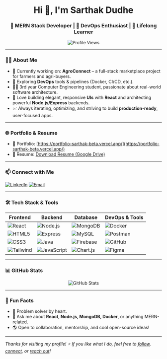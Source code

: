 <h1 align="center">Hi 👋, I'm Sarthak Dudhe</h1>
<h3 align="center">🚀 MERN Stack Developer | 🎯 DevOps Enthusiast | 🧠 Lifelong Learner</h3>

<p align="center">
  <img src="https://komarev.com/ghpvc/?username=sarthakdudhe&label=Profile%20views&color=0e75b6&style=flat" alt="Profile Views" />
</p>

---

### 👨‍💻 About Me

- 🔭 Currently working on: **AgroConnect** – a full-stack marketplace project for farmers and agri-buyers.
- 🌱 Exploring **DevOps** tools & pipelines (Docker, CI/CD, etc.).
- 🧑‍🎓 3rd year Computer Engineering student, passionate about real-world software architecture.
- 🎨 Love building elegant, responsive **UIs** with **React** and architecting powerful **Node.js/Express** backends.
- 📈 Always iterating, optimizing, and striving to build **production-ready**, user-focused apps.

---

### 🌐 Portfolio & Resume

- 🧩 Portfolio: [https://portfolio-sarthak-beta.vercel.app/](https://portfolio-sarthak-beta.vercel.app/)
- 📄 Resume: [Download Resume (Google Drive)](https://drive.google.com/file/d/1g9Nr9DKQW_mDE8XjZJTEcBJB5gsniitN/view?usp=drivesdk)

---

### 📫 Connect with Me

[![LinkedIn](https://img.shields.io/badge/-LinkedIn-blue?logo=linkedin&style=for-the-badge)](https://linkedin.com/in/sarthak%20dudhe)
[![Email](https://img.shields.io/badge/-Gmail-D14836?style=for-the-badge&logo=gmail&logoColor=white)](mailto:sarthakdudhe79@gmail.com)

---

### 🛠️ Tech Stack & Tools

| Frontend        | Backend         | Database        | DevOps & Tools      |
|-----------------|-----------------|------------------|----------------------|
| ![React](https://img.shields.io/badge/-React-61DAFB?logo=react&logoColor=black&style=for-the-badge) | ![Node.js](https://img.shields.io/badge/-Node.js-339933?logo=node.js&logoColor=white&style=for-the-badge) | ![MongoDB](https://img.shields.io/badge/-MongoDB-47A248?logo=mongodb&logoColor=white&style=for-the-badge) | ![Docker](https://img.shields.io/badge/-Docker-2496ED?logo=docker&logoColor=white&style=for-the-badge) |
| ![HTML5](https://img.shields.io/badge/-HTML5-E34F26?logo=html5&logoColor=white&style=for-the-badge) | ![Express](https://img.shields.io/badge/-Express.js-000000?logo=express&logoColor=white&style=for-the-badge) | ![MySQL](https://img.shields.io/badge/-MySQL-4479A1?logo=mysql&logoColor=white&style=for-the-badge) | ![Postman](https://img.shields.io/badge/-Postman-FF6C37?logo=postman&logoColor=white&style=for-the-badge) |
| ![CSS3](https://img.shields.io/badge/-CSS3-1572B6?logo=css3&logoColor=white&style=for-the-badge) | ![Java](https://img.shields.io/badge/-Java-007396?logo=java&logoColor=white&style=for-the-badge) | ![Firebase](https://img.shields.io/badge/-Firebase-FFCA28?logo=firebase&logoColor=black&style=for-the-badge) | ![GitHub](https://img.shields.io/badge/-GitHub-181717?logo=github&logoColor=white&style=for-the-badge) |
| ![Tailwind](https://img.shields.io/badge/-TailwindCSS-06B6D4?logo=tailwindcss&logoColor=white&style=for-the-badge) | ![JavaScript](https://img.shields.io/badge/-JavaScript-F7DF1E?logo=javascript&logoColor=black&style=for-the-badge) | ![Chart.js](https://img.shields.io/badge/-Chart.js-FF6384?logo=chartdotjs&logoColor=white&style=for-the-badge) | ![Figma](https://img.shields.io/badge/-Figma-F24E1E?logo=figma&logoColor=white&style=for-the-badge) |

---

### 📊 GitHub Stats

<p align="center">
  <img src="https://github-readme-stats.vercel.app/api?username=sarthakdudhe&show_icons=true&theme=radical" alt="GitHub Stats" />
</p>



---

### 🧠 Fun Facts

- 🧩 Problem solver by heart.
- 💬 Ask me about **React, Node.js, MongoDB, Docker**, or anything MERN-related.
- 🌎 Open to collaboration, mentorship, and cool open-source ideas!

---

_Thanks for visiting my profile! ⭐️ If you like what I do, feel free to [follow](https://github.com/sarthakdudhe), [connect](https://linkedin.com/in/sarthak%20dudhe), or [reach out](mailto:sarthakdudhe79@gmail.com)!_

